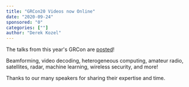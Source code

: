 ```yaml
---
title: "GRCon20 Videos now Online"
date: "2020-09-24"
sponsored: "0"
categories: [""]
author: "Derek Kozel"
---
```


The talks from this year's GRCon are [posted](https://www.youtube.com/playlist?list=PLbBQHMnVMR41mcwwUrBaa7BjeLSXnICD_)!

Beamforming, video decoding, heterogeneous computing, amateur radio, satellites, radar, machine learning, wireless security, and more!

Thanks to our many speakers for sharing their expertise and time.

